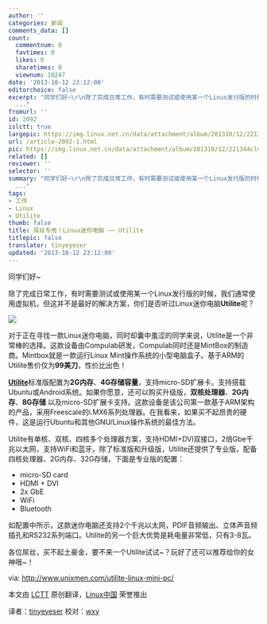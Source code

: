 ```yaml
---
author: ''
categories: 新闻
comments_data: []
count:
  commentnum: 0
  favtimes: 0
  likes: 0
  sharetimes: 0
  viewnum: 10247
date: '2013-10-12 23:12:00'
editorchoice: false
excerpt: "同学们好~\r\n除了完成日常工作，有时需要测试或使用某一个Linux发行版的时候，我们通常使用虚拟机，但这并不是最好的解决方案，你们是否听过Linux迷你电脑Utilite呢？\r\n\r\n对于正在寻找一款Linux迷你电脑，同时却囊中羞涩
  ..."
fromurl: ''
id: 2092
islctt: true
largepic: https://img.linux.net.cn/data/attachment/album/201310/12/221344clmd944myozsi44c.jpg
url: /article-2092-1.html
pic: https://img.linux.net.cn/data/attachment/album/201310/12/221344clmd944myozsi44c.jpg.thumb.jpg
related: []
reviewer: ''
selector: ''
summary: "同学们好~\r\n除了完成日常工作，有时需要测试或使用某一个Linux发行版的时候，我们通常使用虚拟机，但这并不是最好的解决方案，你们是否听过Linux迷你电脑Utilite呢？\r\n\r\n对于正在寻找一款Linux迷你电脑，同时却囊中羞涩
  ..."
tags:
- 工作
- Linux
- Utilite
thumb: false
title: 屌丝专用！Linux迷你电脑 —— Utilite
titlepic: false
translator: tinyeyeser
updated: '2013-10-12 23:12:00'
---
```


同学们好~


除了完成日常工作，有时需要测试或使用某一个Linux发行版的时候，我们通常使用虚拟机，但这并不是最好的解决方案，你们是否听过Linux迷你电脑**Utilite**呢？


 ![](https://img.linux.net.cn/data/attachment/album/201310/12/221344clmd944myozsi44c.jpg)


对于正在寻找一款Linux迷你电脑，同时却囊中羞涩的同学来说，Utilite是一个非常棒的选择。这款设备由Compulab研发，Compulab同时还是MintBox的制造商。Mintbox就是一款运行Linux Mint操作系统的小型电脑盒子。基于ARM的Utilite售价仅为**99美刀**，性价比出色！


[**Utilite**](http://utilite-computer.com/web/home)标准版配置为**2G内存**、**4G存储容量**，支持micro-SD扩展卡。支持搭载Ubuntu或Android系统。如果你愿意，还可以购买升级版，**双核处理器**、**2G内存**、**8G存储** 以及micro-SD扩展卡支持。这款设备是该公司第一款基于ARM架构的产品，采用Freescale的i.MX6系列处理器。在我看来，如果买不起昂贵的硬件，这是运行Ubuntu和其他GNU/Linux操作系统的最佳方法。


Utilite有单核、双核、四核多个处理器方案，支持HDMI+DVI双接口，2倍Gbe千兆以太网，支持WiFi和蓝牙。除了标准版和升级版，Utilite还提供了专业版，配备四核处理器、2G内存、32G存储，下面是专业版的配置：


* micro-SD card
* HDMI + DVI
* 2x GbE
* WiFi
* Bluetooth


如配置中所示，这款迷你电脑还支持2个千兆以太网，PDIF音频输出、立体声音频插孔和RS232系列端口。Utilite的另一个巨大优势是耗电量非常低，只有3-8瓦。


各位屌丝，买不起土豪金，要不来一个Utilite试试~？玩好了还可以推荐给你的女神哦~！


 


via: <http://www.unixmen.com/utilite-linux-mini-pc/>


本文由 [LCTT](https://github.com/LCTT/TranslateProject) 原创翻译，[Linux中国](http://linux.cn/) 荣誉推出


译者：[tinyeyeser](https://github.com/tinyeyeser) 校对：[wxy](https://github.com/wxy)
